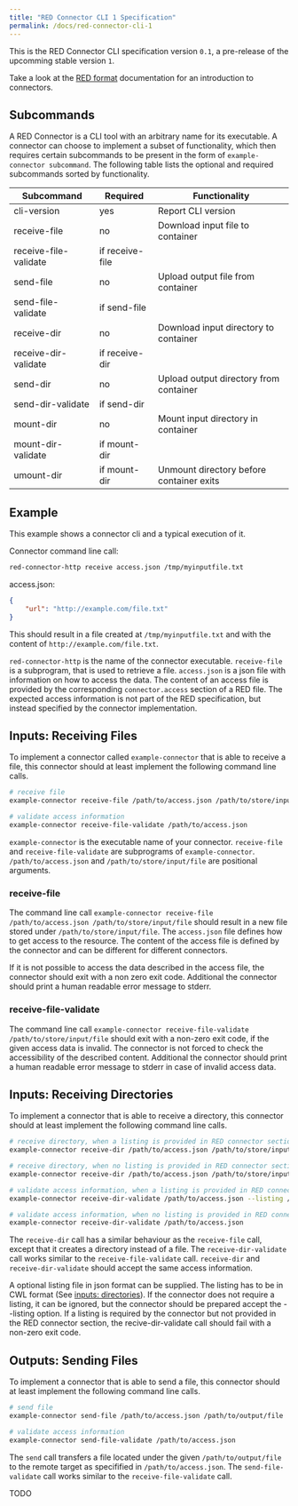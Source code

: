 ```yaml
---
title: "RED Connector CLI 1 Specification"
permalink: /docs/red-connector-cli-1
---
```


This is the RED Connector CLI specification version `0.1`, a pre-release of the upcomming stable version `1`.

Take a look at the [RED format](https://www.curious-containers.cc/docs/red-format#inputs) documentation for an introduction to connectors.


## Subcommands

A RED Connector is a CLI tool with an arbitrary name for its executable. A connector can choose to implement a subset of functionality, which then requires certain subcommands to be present in the form of `example-connector subcommand`. The following table lists the optional and required subcommands sorted by functionality.

| Subcommand | Required | Functionality |
| --- | --- | --- |
| cli-version | yes | Report CLI version |
| receive-file | no | Download input file to container |
| receive-file-validate | if receive-file | |
| send-file | no | Upload output file from container |
| send-file-validate | if send-file | |
| receive-dir | no | Download input directory to container |
| receive-dir-validate | if receive-dir | |
| send-dir | no | Upload output directory from container |
| send-dir-validate | if send-dir | |
| mount-dir | no | Mount input directory in container |
| mount-dir-validate | if mount-dir | |
| umount-dir | if mount-dir | Unmount directory before container exits |


## Example

This example shows a connector cli and a typical execution of it.

Connector command line call:

```bash
red-connector-http receive access.json /tmp/myinputfile.txt
```

access.json:
```json
{
	"url": "http://example.com/file.txt"
}
```

This should result in a file created at `/tmp/myinputfile.txt` and with the content of `http://example.com/file.txt`.

`red-connector-http` is the name of the connector executable. `receive-file` is a subprogram, that is used to retrieve a file. `access.json` is a json file with information on how to access the data. The content of an access file is provided by the corresponding `connector.access` section of a RED file. The expected access information is not part of the RED specification, but instead specified by the connector implementation.


## Inputs: Receiving Files

To implement a connector called `example-connector` that is able to receive a file, this connector should at least implement the following command line calls.

```bash
# receive file
example-connector receive-file /path/to/access.json /path/to/store/input/file

# validate access information
example-connector receive-file-validate /path/to/access.json
```

`example-connector` is the executable name of your connector. `receive-file` and `receive-file-validate` are subprograms of `example-connector`. `/path/to/access.json` and `/path/to/store/input/file` are positional arguments.


### receive-file

The command line call `example-connector receive-file /path/to/access.json /path/to/store/input/file` should result in a new file stored under `/path/to/store/input/file`.
The `access.json` file defines how to get access to the resource. The content of the access file is defined by the connector and can be different for different connectors.

If it is not possible to access the data described in the access file, the connector should exit with a non zero exit code.
Additional the connector should print a human readable error message to stderr.


### receive-file-validate

The command line call `example-connector receive-file-validate /path/to/store/input/file` should exit with a non-zero exit code, if the given access data is invalid.
The connector is not forced to check the accessibility of the described content.
Additional the connector should print a human readable error message to stderr in case of invalid access data.


## Inputs: Receiving Directories

To implement a connector that is able to receive a directory, this connector should at least implement the following command line calls.

```bash
# receive directory, when a listing is provided in RED connector section
example-connector receive-dir /path/to/access.json /path/to/store/input/directory --listing /path/to/listing.json

# receive directory, when no listing is provided in RED connector section
example-connector receive-dir /path/to/access.json /path/to/store/input/directory

# validate access information, when a listing is provided in RED connector section
example-connector receive-dir-validate /path/to/access.json --listing /path/to/listing.json

# validate access information, when no listing is provided in RED connector section
example-connector receive-dir-validate /path/to/access.json
```

The `receive-dir` call has a similar behaviour as the `receive-file` call, except that it creates a directory instead of a file.
The `receive-dir-validate` call works similar to the `receive-file-validate` call.
`receive-dir` and `receive-dir-validate` should accept the same access information.

A optional listing file in json format can be supplied. The listing has to be in CWL format (See [inputs: directories](/docs/red-format#inputs-directories)). If the connector does not require a listing, it can be ignored, but the connector should be prepared accept the --listing option. If a listing is required by the connector but not provided in the RED connector section, the recive-dir-validate call should fail with a non-zero exit code.


## Outputs: Sending Files

To implement a connector that is able to send a file, this connector should at least implement the following command line calls.

```bash
# send file
example-connector send-file /path/to/access.json /path/to/output/file

# validate access information
example-connector send-file-validate /path/to/access.json
```

The `send` call transfers a file located under the given `/path/to/output/file` to the remote target as specifified in `/path/to/access.json`.
The `send-file-validate` call works similar to the `receive-file-validate` call.

TODO
